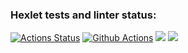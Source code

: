 ### Hexlet tests and linter status:
[![Actions Status](https://github.com/7lexik0n/frontend-project-lvl1/workflows/hexlet-check/badge.svg)](https://github.com/7lexik0n/frontend-project-lvl1/actions)
[![Github Actions](https://github.com/7lexik0n/frontend-project-lvl1/workflows/ESLinter/badge.svg)](https://github.com/7lexik0n/frontend-project-lvl1/actions)
<a href="https://codeclimate.com/github/7lexik0n/frontend-project-lvl1/maintainability"><img src="https://api.codeclimate.com/v1/badges/5379380f1b7cb3d07648/maintainability" /></a>
<a href="https://codeclimate.com/github/7lexik0n/frontend-project-lvl1/test_coverage"><img src="https://api.codeclimate.com/v1/badges/5379380f1b7cb3d07648/test_coverage" /></a>
